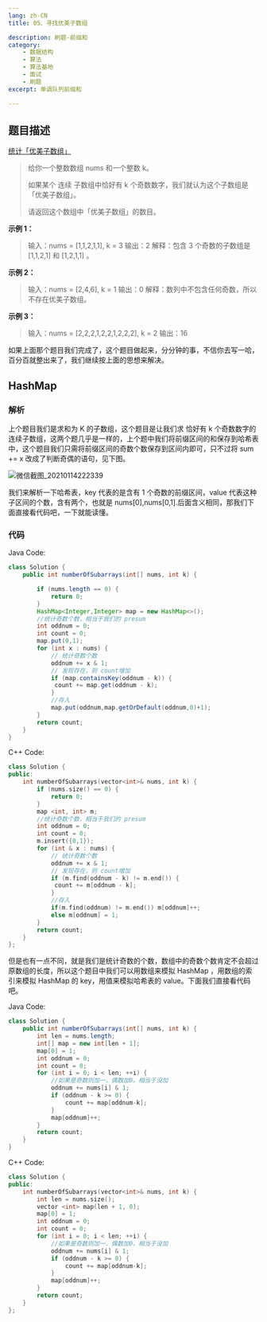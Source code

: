 ```yaml
---
lang: zh-CN
title: 05、寻找优美子数组

description: 刷题-前缀和
category: 
    - 数据结构
    - 算法
    - 算法基地
    - 面试
    - 刷题
excerpt: 单调队列前缀和

---
```


## 题目描述

[统计「优美子数组」](https://leetcode-cn.com/problems/count-number-of-nice-subarrays/)



> 给你一个整数数组 nums 和一个整数 k。
>
> 如果某个 连续 子数组中恰好有 k 个奇数数字，我们就认为这个子数组是「优美子数组」。
>
> 请返回这个数组中「优美子数组」的数目。

**示例 1：**

> 输入：nums = [1,1,2,1,1], k = 3
> 输出：2
> 解释：包含 3 个奇数的子数组是 [1,1,2,1] 和 [1,2,1,1] 。

**示例 2：**

> 输入：nums = [2,4,6], k = 1
> 输出：0
> 解释：数列中不包含任何奇数，所以不存在优美子数组。

**示例 3：**

> 输入：nums = [2,2,2,1,2,2,1,2,2,2], k = 2
> 输出：16

如果上面那个题目我们完成了，这个题目做起来，分分钟的事，不信你去写一哈，百分百就整出来了，我们继续按上面的思想来解决。

## HashMap

### 解析

上个题目我们是求和为 K 的子数组，这个题目是让我们求 恰好有 k 个奇数数字的连续子数组，这两个题几乎是一样的，上个题中我们将前缀区间的和保存到哈希表中，这个题目我们只需将前缀区间的奇数个数保存到区间内即可，只不过将 sum += x 改成了判断奇偶的语句，见下图。

![微信截图_20210114222339](https://chengxuchu-1301103198.cos.ap-beijing.myqcloud.com/Photo/202304180819467.png)

我们来解析一下哈希表，key 代表的是含有 1 个奇数的前缀区间，value 代表这种子区间的个数，含有两个，也就是 nums[0],nums[0,1].后面含义相同，那我们下面直接看代码吧，一下就能读懂。

### 代码

Java Code:

```java
class Solution {
    public int numberOfSubarrays(int[] nums, int k) {

        if (nums.length == 0) {
            return 0;
        }
        HashMap<Integer,Integer> map = new HashMap<>();
        //统计奇数个数，相当于我们的 presum
        int oddnum = 0;
        int count = 0;
        map.put(0,1);
        for (int x : nums) {
            // 统计奇数个数
            oddnum += x & 1;
            // 发现存在，则 count增加
            if (map.containsKey(oddnum - k)) {
             count += map.get(oddnum - k);
            }
            //存入
            map.put(oddnum,map.getOrDefault(oddnum,0)+1);
        }
        return count;
    }
}
```

C++ Code:

```cpp
class Solution {
public:
    int numberOfSubarrays(vector<int>& nums, int k) {
        if (nums.size() == 0) {
            return 0;
        }
        map <int, int> m;
        //统计奇数个数，相当于我们的 presum
        int oddnum = 0;
        int count = 0;
        m.insert({0,1});
        for (int & x : nums) {
            // 统计奇数个数
            oddnum += x & 1;
            // 发现存在，则 count增加
            if (m.find(oddnum - k) != m.end()) {
             count += m[oddnum - k];
            }
            //存入
            if(m.find(oddnum) != m.end()) m[oddnum]++;
            else m[oddnum] = 1;
        }
        return count;
    }
};
```

但是也有一点不同，就是我们是统计奇数的个数，数组中的奇数个数肯定不会超过原数组的长度，所以这个题目中我们可以用数组来模拟 HashMap ，用数组的索引来模拟 HashMap 的 key，用值来模拟哈希表的 value。下面我们直接看代码吧。

Java Code:

```java
class Solution {
    public int numberOfSubarrays(int[] nums, int k) {
        int len = nums.length;
        int[] map = new int[len + 1];
        map[0] = 1;
        int oddnum = 0;
        int count = 0;
        for (int i = 0; i < len; ++i) {
            //如果是奇数则加一，偶数加0，相当于没加
            oddnum += nums[i] & 1;
            if (oddnum - k >= 0) {
                count += map[oddnum-k];
            }
            map[oddnum]++;
        }
        return count;
    }
}
```

C++ Code:

```cpp
class Solution {
public:
    int numberOfSubarrays(vector<int>& nums, int k) {
        int len = nums.size();
        vector <int> map(len + 1, 0);
        map[0] = 1;
        int oddnum = 0;
        int count = 0;
        for (int i = 0; i < len; ++i) {
            //如果是奇数则加一，偶数加0，相当于没加
            oddnum += nums[i] & 1;
            if (oddnum - k >= 0) {
                count += map[oddnum-k];
            }
            map[oddnum]++;
        }
        return count;
    }
};
```
